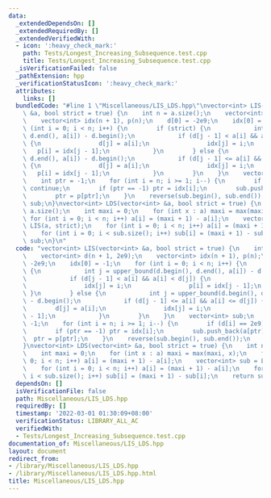 ```yaml
---
data:
  _extendedDependsOn: []
  _extendedRequiredBy: []
  _extendedVerifiedWith:
  - icon: ':heavy_check_mark:'
    path: Tests/Longest_Increasing_Subsequence.test.cpp
    title: Tests/Longest_Increasing_Subsequence.test.cpp
  _isVerificationFailed: false
  _pathExtension: hpp
  _verificationStatusIcon: ':heavy_check_mark:'
  attributes:
    links: []
  bundledCode: "#line 1 \"Miscellaneous/LIS_LDS.hpp\"\nvector<int> LIS(vector<int>\
    \ &a, bool strict = true) {\n    int n = a.size();\n    vector<int> d(n + 1, 2e9);\n\
    \    vector<int> idx(n + 1), p(n);\n    d[0] = -2e9;\n    idx[0] = -1;\n    for\
    \ (int i = 0; i < n; i++) {\n        if (strict) {\n            int j = upper_bound(d.begin(),\
    \ d.end(), a[i]) - d.begin();\n            if (d[j - 1] < a[i] && a[i] < d[j])\
    \ {\n                d[j] = a[i];\n                idx[j] = i;\n             \
    \   p[i] = idx[j - 1];\n            }\n        } else {\n            int j = upper_bound(d.begin(),\
    \ d.end(), a[i]) - d.begin();\n            if (d[j - 1] <= a[i] && a[i] <= d[j])\
    \ {\n                d[j] = a[i];\n                idx[j] = i;\n             \
    \   p[i] = idx[j - 1];\n            }\n        }\n    }\n    vector<int> sub;\n\
    \    int ptr = -1;\n    for (int i = n; i >= 1; i--) {\n        if (d[i] == 2e9)\
    \ continue;\n        if (ptr == -1) ptr = idx[i];\n        sub.push_back(a[ptr]);\n\
    \        ptr = p[ptr];\n    }\n    reverse(sub.begin(), sub.end());\n    return\
    \ sub;\n}\nvector<int> LDS(vector<int> &a, bool strict = true) {\n    int n =\
    \ a.size();\n    int maxi = 0;\n    for (int x : a) maxi = max(maxi, x);\n   \
    \ for (int i = 0; i < n; i++) a[i] = (maxi + 1) - a[i];\n    vector<int> sub =\
    \ LIS(a, strict);\n    for (int i = 0; i < n; i++) a[i] = (maxi + 1) - a[i];\n\
    \    for (int i = 0; i < sub.size(); i++) sub[i] = (maxi + 1) - sub[i];\n    return\
    \ sub;\n}\n"
  code: "vector<int> LIS(vector<int> &a, bool strict = true) {\n    int n = a.size();\n\
    \    vector<int> d(n + 1, 2e9);\n    vector<int> idx(n + 1), p(n);\n    d[0] =\
    \ -2e9;\n    idx[0] = -1;\n    for (int i = 0; i < n; i++) {\n        if (strict)\
    \ {\n            int j = upper_bound(d.begin(), d.end(), a[i]) - d.begin();\n\
    \            if (d[j - 1] < a[i] && a[i] < d[j]) {\n                d[j] = a[i];\n\
    \                idx[j] = i;\n                p[i] = idx[j - 1];\n           \
    \ }\n        } else {\n            int j = upper_bound(d.begin(), d.end(), a[i])\
    \ - d.begin();\n            if (d[j - 1] <= a[i] && a[i] <= d[j]) {\n        \
    \        d[j] = a[i];\n                idx[j] = i;\n                p[i] = idx[j\
    \ - 1];\n            }\n        }\n    }\n    vector<int> sub;\n    int ptr =\
    \ -1;\n    for (int i = n; i >= 1; i--) {\n        if (d[i] == 2e9) continue;\n\
    \        if (ptr == -1) ptr = idx[i];\n        sub.push_back(a[ptr]);\n      \
    \  ptr = p[ptr];\n    }\n    reverse(sub.begin(), sub.end());\n    return sub;\n\
    }\nvector<int> LDS(vector<int> &a, bool strict = true) {\n    int n = a.size();\n\
    \    int maxi = 0;\n    for (int x : a) maxi = max(maxi, x);\n    for (int i =\
    \ 0; i < n; i++) a[i] = (maxi + 1) - a[i];\n    vector<int> sub = LIS(a, strict);\n\
    \    for (int i = 0; i < n; i++) a[i] = (maxi + 1) - a[i];\n    for (int i = 0;\
    \ i < sub.size(); i++) sub[i] = (maxi + 1) - sub[i];\n    return sub;\n}\n"
  dependsOn: []
  isVerificationFile: false
  path: Miscellaneous/LIS_LDS.hpp
  requiredBy: []
  timestamp: '2022-03-01 01:30:09+08:00'
  verificationStatus: LIBRARY_ALL_AC
  verifiedWith:
  - Tests/Longest_Increasing_Subsequence.test.cpp
documentation_of: Miscellaneous/LIS_LDS.hpp
layout: document
redirect_from:
- /library/Miscellaneous/LIS_LDS.hpp
- /library/Miscellaneous/LIS_LDS.hpp.html
title: Miscellaneous/LIS_LDS.hpp
---
```

